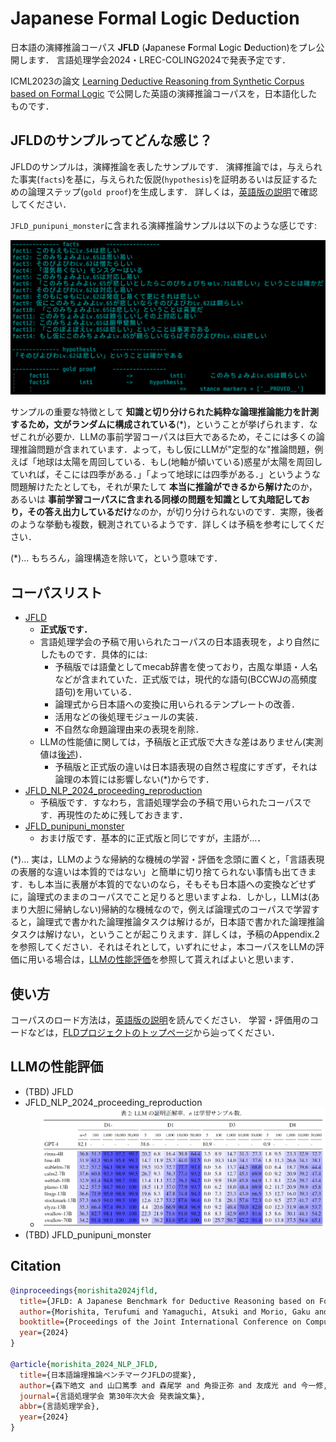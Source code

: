 # Japanese Formal Logic Deduction
日本語の演繹推論コーパス **JFLD** (**J**apanese **F**ormal **L**ogic **D**eduction)をプレ公開します．
言語処理学会2024・LREC-COLING2024で発表予定です．

ICML2023の論文 [Learning Deductive Reasoning from Synthetic Corpus based on Formal Logic](https://arxiv.org/abs/2308.07336) で公開した英語の演繹推論コーパスを，日本語化したものです．





## JFLDのサンプルってどんな感じ？
JFLDのサンプルは，演繹推論を表したサンプルです．
演繹推論では，与えられた事実(`facts`)を基に，与えられた仮説(`hypothesis`)を証明あるいは反証するための論理ステップ(`gold proof`)を生成します．
詳しくは，[英語版の説明](./README.md#What_does_the_dataset_example_look_like?)で確認してください．

`JFLD_punipuni_monster`に含まれる演繹推論サンプルは以下のような感じです:

![deduction_example](./images/JFLD_punipuni_monster.0.png)

サンプルの重要な特徴として **知識と切り分けられた純粋な論理推論能力を計測するため，文がランダムに構成されている**(*)，ということが挙げられます．なぜこれが必要か．LLMの事前学習コーパスは巨大であるため，そこには多くの論理推論問題が含まれています．よって，もし仮にLLMが"定型的な"推論問題，例えば「地球は太陽を周回している．もし(地軸が傾いている)惑星が太陽を周回していれば，そこには四季がある．」「よって地球には四季がある．」というような問題解けたたとしても，それが果たして **本当に推論ができるから解けた**のか，あるいは **事前学習コーパスに含まれる同様の問題を知識として丸暗記しており，その答え出力しているだけ**なのか，が切り分けられないのです．実際，後者のような挙動も複数，観測されているようです．詳しくは予稿を参考にしてください．


(*)... もちろん，論理構造を除いて，という意味です．



## コーパスリスト

* [JFLD](https://huggingface.co/datasets/hitachi-nlp/JFLD)
    - **正式版です．**
    - 言語処理学会の予稿で用いられたコーパスの日本語表現を，より自然にしたものです．具体的には:
        * 予稿版では語彙としてmecab辞書を使っており，古風な単語・人名などが含まれていた．正式版では，現代的な語句(BCCWJの高頻度語句)を用いている．
        * 論理式から日本語への変換に用いられるテンプレートの改善．
        * 活用などの後処理モジュールの実装．
        * 不自然な命題論理由来の表現を削除．
    - LLMの性能値に関しては，予稿版と正式版で大きな差はありません(実測値は[後述](#LLMの性能評価))．
        * 予稿版と正式版の違いは日本語表現の自然さ程度にすぎず，それは論理の本質には影響しない(*)からです．
* [JFLD_NLP_2024_proceeding_reproduction](https://huggingface.co/datasets/hitachi-nlp/JFLD_NLP_2024_proceeding_reproduction)
    * 予稿版です．すなわち，言語処理学会の予稿で用いられたコーパスです．再現性のために残しておきます．
* [JFLD_punipuni_monster](https://huggingface.co/datasets/hitachi-nlp/JFLD_punipuni_monster)
    * おまけ版です．基本的に正式版と同じですが，主語が...．


(*)... 実は，LLMのような帰納的な機械の学習・評価を念頭に置くと，「言語表現の表層的な違いは本質的ではない」と簡単に切り捨てられない事情も出てきます．もし本当に表層が本質的でないのなら，そもそも日本語への変換などせずに，論理式のままのコーパスでこと足りると思いますよね．しかし，LLMは(あまり大胆に帰納しない)帰納的な機械なので，例えば論理式のコーパスで学習すると，論理式で書かれた論理推論タスクは解けるが，日本語で書かれた論理推論タスクは解けない，ということが起こりえます．詳しくは，予稿のAppendix.2を参照してください．それはそれとして，いずれにせよ，本コーパスをLLMの評価に用いる場合は，[LLMの性能評価](#LLMの性能評価)を参照して貰えればよいと思います．




## 使い方
コーパスのロード方法は，[英語版の説明](./README.md#How_to_use_the_corpora)を読んでください．
学習・評価用のコードなどは，[FLDプロジェクトのトップページ](https://github.com/hitachi-nlp/FLD)から辿ってください．




## LLMの性能評価
* (TBD) JFLD
* JFLD_NLP_2024_proceeding_reproduction
    - ![proof_accuracy.JFLD_NLP_2024_proceeding_reproduction](./images/proof_accuracy.JFLD_NLP_2024_proceeding_reproduction.PNG)
* (TBD) JFLD_punipuni_monster









## Citation
```bibtex
@inproceedings{morishita2024jfld,
  title={JFLD: A Japanese Benchmark for Deductive Reasoning based on Formal Logic},
  author={Morishita, Terufumi and Yamaguchi, Atsuki and Morio, Gaku and Hikaru, Tomonari and Osamu Imaichi and Sogawa, Yasuhiro},
  booktitle={Proceedings of the Joint International Conference on Computational Linguistics, Language Resources and Evaluation},
  year={2024}
}

@article{morishita_2024_NLP_JFLD,
  title={日本語論理推論ベンチマークJFLDの提案},
  author={森下皓文 and 山口篤季 and 森尾学 and 角掛正弥 and 友成光 and 今一修, and 十河泰弘},
  journal={言語処理学会 第30年次大会 発表論文集},
  abbr={言語処理学会},
  year={2024}
}
```

